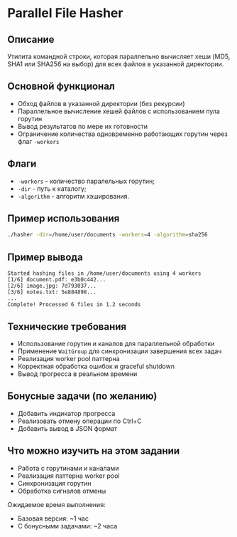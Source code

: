 # Parallel File Hasher

## Описание
Утилита командной строки, которая параллельно вычисляет хеши (MD5, SHA1 или SHA256 на выбор) для всех файлов в указанной директории.

## Основной функционал

* Обход файлов в указанной директории (без рекурсии)
* Параллельное вычисление хешей файлов с использованием пула горутин
* Вывод результатов по мере их готовности
* Ограничение количества одновременно работающих горутин через флаг `-workers`

## Флаги
- `-workers` - количество паралельных горутин;
- `-dir` - путь к каталогу;
- `-algorithm` - алгоритм хэширования.

## Пример использования

```bash
./hasher -dir=/home/user/documents -workers=4 -algorithm=sha256
```

## Пример вывода

```
Started hashing files in /home/user/documents using 4 workers
[1/6] document.pdf: e3b0c442...
[2/6] image.jpg: 7d793037...
[3/6] notes.txt: 5e884898...
...
Complete! Processed 6 files in 1.2 seconds
```

## Технические требования

* Использование горутин и каналов для параллельной обработки
* Применение `WaitGroup` для синхронизации завершения всех задач
* Реализация worker pool паттерна
* Корректная обработка ошибок и graceful shutdown
* Вывод прогресса в реальном времени

## Бонусные задачи (по желанию)

* Добавить индикатор прогресса
* Реализовать отмену операции по Ctrl+C
* Добавить вывод в JSON формат

## Что можно изучить на этом задании

* Работа с горутинами и каналами
* Реализация паттерна worker pool
* Синхронизация горутин
* Обработка сигналов отмены

Ожидаемое время выполнения:
- Базовая версия: ~1 час
- С бонусными задачами: ~2 часа